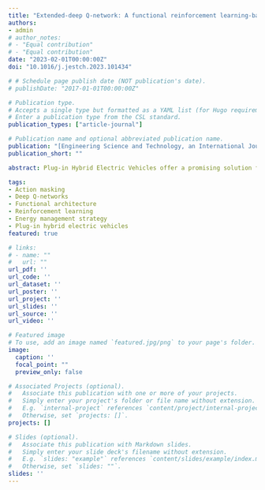 ```yaml
---
title: "Extended-deep Q-network: A functional reinforcement learning-based energy management strategy for plug-in hybrid electric vehicles"
authors:
- admin
# author_notes:
# - "Equal contribution"
# - "Equal contribution"
date: "2023-02-01T00:00:00Z"
doi: "10.1016/j.jestch.2023.101434"

# # Schedule page publish date (NOT publication's date).
# publishDate: "2017-01-01T00:00:00Z"

# Publication type.
# Accepts a single type but formatted as a YAML list (for Hugo requirements).
# Enter a publication type from the CSL standard.
publication_types: ["article-journal"]

# Publication name and optional abbreviated publication name.
publication: "[Engineering Science and Technology, an International Journal](https://www.sciencedirect.com/journal/engineering-science-and-technology-an-international-journal)"
publication_short: ""

abstract: Plug-in Hybrid Electric Vehicles offer a promising solution for the increasing CO2 emission problem. However, the improved economy strongly depends on the energy management strategy. Traditional rule-based strategies are no more practical considering the increasing complexity in control objectives. In this study, an adaptive online Reinforcement Learning (RL) agent is developed, which learned an energy management strategy with a near-optimal performance. A novel hybrid approach is proposed to integrate the agent into the existing rule-based hybrid control unit architecture with a limited operation domain for more practicality and suitability to series-production control systems. Dynamic Programming (DP) and rule-based strategy are used to benchmark the developed RL agent performance. The objective is to minimize the vehicle’s total fuel consumption and the frequent engine on/off switching to improve driver comfort and vehicle drivability. Several RL-based algorithms have been experimented and as a result, an Extended-Deep Q-Network (E-DQN) agent is proposed by this paper, trained on one cycle, and deployed on two other cycles with different onboard energy levels to evaluate the performance. The paper findings showed that E-DQN outperformed the rule-based strategy achieving up to 10.46% improvement in fuel economy closer to the DP performance alongside providing adequate compliance with the vehicle drivability and driver comfort objectives.

tags:
- Action masking 
- Deep Q-networks 
- Functional architecture 
- Reinforcement learning 
- Energy management strategy 
- Plug-in hybrid electric vehicles
featured: true

# links:
# - name: ""
#   url: ""
url_pdf: ''
url_code: ''
url_dataset: ''
url_poster: ''
url_project: ''
url_slides: ''
url_source: ''
url_video: ''

# Featured image
# To use, add an image named `featured.jpg/png` to your page's folder. 
image:
  caption: ''
  focal_point: ""
  preview_only: false

# Associated Projects (optional).
#   Associate this publication with one or more of your projects.
#   Simply enter your project's folder or file name without extension.
#   E.g. `internal-project` references `content/project/internal-project/index.md`.
#   Otherwise, set `projects: []`.
projects: []

# Slides (optional).
#   Associate this publication with Markdown slides.
#   Simply enter your slide deck's filename without extension.
#   E.g. `slides: "example"` references `content/slides/example/index.md`.
#   Otherwise, set `slides: ""`.
slides: ''
---
```



